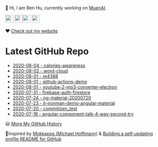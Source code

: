 <p>👋 Hi, I am Ben Hu, currently working on <a href="https://www.muenai.com/">MuenAI</a>.</p>
<p><a href="https://twitter.com/re4388"><img src="https://img.shields.io/badge/twitter-%231DA1F2.svg?&style=for-the-badge&logo=twitter&logoColor=white" height=25></a> <a href="https://www.linkedin.com/in/pinweihu/"><img src="https://img.shields.io/badge/linkedin-%230077B5.svg?&style=for-the-badge&logo=linkedin&logoColor=white" height=25></a><a href="https://medium.com/@hupinwei"><img src="https://img.shields.io/badge/medium-%2312100E.svg?&style=for-the-badge&logo=medium&logoColor=white" height=25></a> <a href="https://dev.to/re4388"><img src="https://img.shields.io/badge/DEV.TO-%230A0A0A.svg?&style=for-the-badge&logo=dev-dot-to&logoColor=white" height=25></a></p>
<p>❤ <a href="https://nervous-bassi-0a6d60.netlify.app/#/">Check out my website</a></p>
<h1>Latest GitHub Repo</h1>
<ul>
        <li><a href=https://github.com/re4388/calories-awareness>2020-08-04 - calories-awareness </a></li><li><a href=https://github.com/re4388/word-cloud>2020-08-02 - word-cloud </a></li><li><a href=https://github.com/re4388/re4388>2020-08-01 - re4388 </a></li><li><a href=https://github.com/re4388/github-actions-demo>2020-08-01 - github-actions-demo </a></li><li><a href=https://github.com/re4388/youtube-2-mp3-converter-electron>2020-08-01 - youtube-2-mp3-converter-electron </a></li><li><a href=https://github.com/re4388/firebase-auth-firestore>2020-07-31 - firebase-auth-firestore </a></li><li><a href=https://github.com/re4388/ng-material-20200720>2020-07-24 - ng-material-20200720 </a></li><li><a href=https://github.com/re4388/it-ironman-demo-angular-material>2020-07-23 - it-ironman-demo-angular-material </a></li><li><a href=https://github.com/re4388/commitizen_test>2020-07-20 - commitizen_test </a></li><li><a href=https://github.com/re4388/angular-component-talk-4-way-second-try>2020-07-18 - angular-component-talk-4-way-second-try </a></li>
      </ul>
<p>😃 <a href="https://nervous-bassi-0a6d60.netlify.app/#/">More My GitHub History</a></p>
<p>🙌Inspired by <a href="https://github.com/Mokkapps">Mokkapps (Michael Hoffmann)</a> &amp; <a href="https://simonwillison.net/2020/Jul/10/self-updating-profile-readme/">Building a self-updating profile README for GitHub</a></p>
